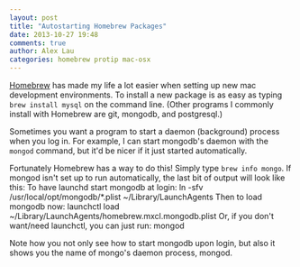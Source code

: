 ```yaml
---
layout: post
title: "Autostarting Homebrew Packages"
date: 2013-10-27 19:48
comments: true
author: Alex Lau
categories: homebrew protip mac-osx
---
```

[Homebrew](http://brew.sh) has made my life a lot easier when setting up new mac development environments. To install a new package is as easy as typing `brew install mysql` on the command line. (Other programs I commonly install with Homebrew are git, mongodb, and postgresql.)

Sometimes you want a program to start a daemon (background) process when you log in. For example, I can start mongodb's daemon with the `mongod` command, but it'd be nicer if it just started automatically. 

Fortunately Homebrew has a way to do this! Simply type `brew info mongo`. If mongod isn't set up to run automatically, the last bit of output will look like this:
    To have launchd start mongodb at login:
        ln -sfv /usr/local/opt/mongodb/*.plist ~/Library/LaunchAgents
    Then to load mongodb now:
        launchctl load ~/Library/LaunchAgents/homebrew.mxcl.mongodb.plist
    Or, if you don't want/need launchctl, you can just run:
        mongod

Note how you not only see how to start mongodb upon login, but also it shows you the name of mongo's daemon process, mongod. 
